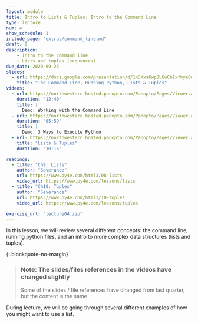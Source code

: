 ```yaml
---
layout: module
title: Intro to Lists & Tuples; Intro to the Command Line
type: lecture
num: 4
show_schedule: 1
include_page: "extras/command_line.md"
draft: 0
description:
    - Intro to the command line
    - Lists and tuples (sequences)
due_date: 2020-09-23
slides:
  - url: https://docs.google.com/presentation/d/1n3Kxa6wp8L6wCb1xfhye6wTuhLi3G5ddIY3X33dSMRk/edit?usp=sharing
    title: "The Command Line, Running Python, Lists & Tuples"
videos: 
  - url: https://northwestern.hosted.panopto.com/Panopto/Pages/Viewer.aspx?id=5b5e7fb1-45d6-4a58-afbd-ac3d00dba629
    duration: "12:40"
    title: |
      Demo: Working with the Command Line
  - url: https://northwestern.hosted.panopto.com/Panopto/Pages/Viewer.aspx?id=d362f396-92c1-4417-bc20-ac3d00dbef14
    duration: "05:59"
    title: |
      Demo: 3 Ways to Execute Python
  - url: https://northwestern.hosted.panopto.com/Panopto/Pages/Viewer.aspx?id=d888642e-4713-4d68-9ab2-ac3d00dc10d2
    title: "Lists & Tuples"
    duration: "10:16"

readings:
  - title: "Ch9: Lists"
    author: "Severance"
    url: https://www.py4e.com/html3/08-lists
    video_url: https://www.py4e.com/lessons/lists
  - title: "Ch10: Tuples"
    author: "Severance"
    url: https://www.py4e.com/html3/10-tuples
    video_url: https://www.py4e.com/lessons/tuples

exercise_url: "lecture04.zip"
---
```

In this lesson, we will review several different concepts: the command line, running python files, and an intro to more complex data structures (lists and tuples). 

{:.blockquote-no-margin}
> ### Note: The slides/files references in the videos have changed slightly
> Some of the slides / file references have changed from last quarter, but the content is the same.

During lecture, we will be going through several different examples of how you might want to use a list.